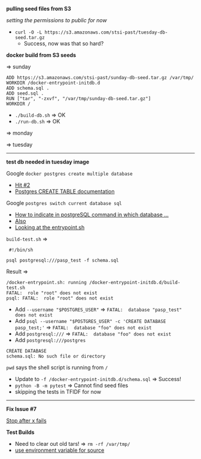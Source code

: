 **pulling seed files from S3**

_setting the permissions to public for now_

+ `curl -O -L https://s3.amazonaws.com/stsi-past/tuesday-db-seed.tar.gz`
  + Success, now was that so hard?

**docker build from S3 seeds**

=> sunday

```
ADD https://s3.amazonaws.com/stsi-past/sunday-db-seed.tar.gz /var/tmp/
WORKDIR /docker-entrypoint-initdb.d
ADD schema.sql .
ADD seed.sql .
RUN ["tar", "-zxvf", "/var/tmp/sunday-db-seed.tar.gz"]
WORKDIR /
```

+ `./build-db.sh` => OK
+ `./run-db.sh` => OK

=> monday

=> tuesday

---

**test db needed in tuesday image**

Google `docker postgres create multiple database`

+ [Hit #2](http://stackoverflow.com/questions/26598738/how-to-create-user-database-in-script-for-docker-postgres)
+ [Postgres CREATE TABLE documentation](http://www.postgresql.org/docs/9.1/static/sql-createtable.html)

Google `postgres switch current database sql`

+ [How to indicate in postgreSQL command in which database ...](http://stackoverflow.com/questions/3909123/how-to-indicate-in-postgresql-command-in-which-database-to-execute-a-script-si)
+ [Also](http://stackoverflow.com/questions/3949876/how-to-switch-databases-in-psql)
+ [Looking at the entrypoint.sh](https://github.com/docker-library/postgres/blob/master/9.5/docker-entrypoint.sh)

`build-test.sh` =>
```shell
 #!/bin/sh

psql postgresql:///pasp_test -f schema.sql
```

Result => 

```
/docker-entrypoint.sh: running /docker-entrypoint-initdb.d/build-test.sh
FATAL:  role "root" does not exist
psql: FATAL:  role "root" does not exist
```

+ Add `--username "$POSTGRES_USER"` => `FATAL:  database "pasp_test" does not exist`
+ Add `psql --username "$POSTGRES_USER" -c 'CREATE DATABASE pasp_test;'` => `FATAL:  database "foo" does not exist`
+ Add `postgresql:///`  => `FATAL:  database "foo" does not exist`
+ Add `postgresql:///postgres` 

```
CREATE DATABASE
schema.sql: No such file or directory
```

`pwd` says the shell script is running from `/`

+ Update to `-f /docker-entrypoint-initdb.d/schema.sql` => Success!
+ `python -B -m pytest` => Cannot find seed files
+ skipping the tests in TFIDF for now

---

**Fix Issue #7**

[Stop after x fails](https://pytest.org/latest/usage.html)

**Test Builds**

+ Need to clear out old tars! => `rm -rf /var/tmp/`
+ [use environment variable for source](https://docs.docker.com/engine/reference/builder/)


